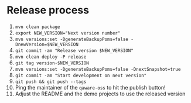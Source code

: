 # Release process

1. `mvn clean package`
1. `export NEW_VERSION="Next version number"`
1. `mvn versions:set -DgenerateBackupPoms=false -DnewVersion=$NEW_VERSION`
1. `git commit -am "Release version $NEW_VERSION"`
1. `mvn clean deploy -P release`
1. `git tag version-$NEW_VERSION`
1. `mvn versions:set -DgenerateBackupPoms=false -DnextSnapshot=true`
1. `git commit -am "Start development on next version"`
1. `git push && git push --tags`
1. Ping the maintainer of the `qaware-oss` to hit the publish button!
1. Adjust the README and the demo projects to use the released version
